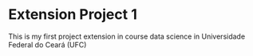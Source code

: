 # Extension Project 1
This is my first project extension in course data science in Universidade Federal do Ceará (UFC)
